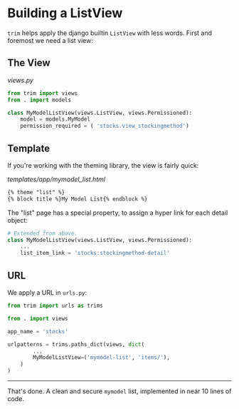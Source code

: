 # Building a ListView

`trim` helps apply the django builtin `ListView` with less words. First and foremost we need a list view:

## The View

_views.py_

```py
from trim import views
from . import models

class MyModelListView(views.ListView, views.Permissioned):
    model = models.MyModel
    permission_required = ( 'stocks.view_stockingmethod')
```

## Template

If you're working with the theming library, the view is fairly quick:

_*templates/app/mymodel_list.html*_

```html
{% theme "list" %}
{% block title %}My Model List{% endblock %}
```

The "list" page has a special property, to assign a hyper link for each detail object:

```py
# Extended from above.
class MyModelListView(views.ListView, views.Permissioned):
    ...
    list_item_link = 'stocks:stockingmethod-detail'
```

## URL

We apply a URL in `urls.py`:

```py
from trim import urls as trims

from . import views

app_name = 'stocks'

urlpatterns = trims.paths_dict(views, dict(
        ...
        MyModelListView=('mymodel-list', 'items/'),
    )
)
```

---

That's done. A clean and secure `mymodel` list, implemented in near 10 lines of code.
